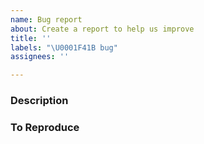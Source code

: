 ```yaml
---
name: Bug report
about: Create a report to help us improve
title: ''
labels: "\U0001F41B bug"
assignees: ''

---
```


### Description

<!-- What happened and what did you expect? -->

### To Reproduce

<!--
Steps & screenshot/gif/loom to reproduce the behavior
1. Go to '...'
2. Click on '....'
3. Scroll down to '....'
4. See error
-->
